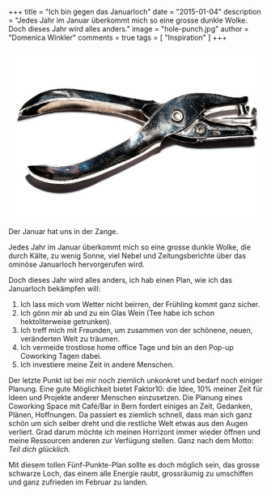 +++
title = "Ich bin gegen das Januarloch"
date = "2015-01-04"
description = "Jedes Jahr im Januar überkommt mich so eine grosse dunkle Wolke. Doch dieses Jahr wird alles anders."
image = "hole-punch.jpg"
author = "Domenica Winkler"
comments = true
tags = [ "Inspiration" ]
+++

![Zange](hole-punch.jpg)

<p class="lead">Der Januar hat uns in der Zange.</p>

Jedes Jahr im Januar überkommt mich so eine grosse dunkle Wolke, die durch Kälte, zu wenig Sonne, viel Nebel und Zeitungsberichte über das ominöse Januarloch hervorgerufen wird.

Doch dieses Jahr wird alles anders, ich hab einen Plan, wie ich das Januarloch bekämpfen will:

1. Ich lass mich vom Wetter nicht beirren, der Frühling kommt ganz sicher.
2. Ich gönn mir ab und zu ein Glas Wein (Tee habe ich schon hektoliterweise getrunken).
3. Ich treff mich mit Freunden, um zusammen von der schönene, neuen, veränderten Welt zu träumen.
4. Ich vermeide trostlose home office Tage und bin an den Pop-up Coworking Tagen dabei.
5. Ich investiere meine Zeit in andere Menschen.

Der letzte Punkt ist bei mir noch ziemlich unkonkret und bedarf noch einiger Planung. Eine gute Möglichkeit bietet Faktor10: die Idee, 10% meiner Zeit für Ideen und Projekte anderer Menschen einzusetzen. Die Planung eines Coworking Space mit Café/Bar in Bern fordert einiges an Zeit, Gedanken, Plänen, Hoffnungen. Da passiert es ziemlich schnell, dass man sich ganz schön um sich selber dreht und die restliche Welt etwas aus den Augen verliert. Grad darum möchte ich meinen Horrizont immer wieder öffnen und meine Ressourcen anderen zur Verfügung stellen. Ganz nach dem Motto: *Teil dich glücklich.*

Mit diesem tollen Fünf-Punkte-Plan sollte es doch möglich sein, das grosse schwarze Loch, das einem alle Energie raubt, grossräumig zu umschiffen und ganz zufrieden im Februar zu landen.

